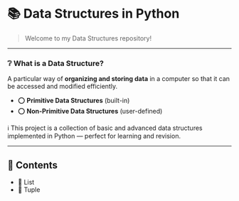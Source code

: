 # 📚 Data Structures in Python

> Welcome to my Data Structures repository!

---

### ❔ What is a Data Structure?

A particular way of **organizing and storing data** in a computer so that it can be accessed and modified efficiently.

- ⭕ **Primitive Data Structures** (built-in)
- ⭕ **Non-Primitive Data Structures** (user-defined)

ℹ️ This project is a collection of basic and advanced data structures implemented in Python — perfect for learning and revision.

---

## 📂 Contents

- 🔹 List  
- 🔹 Tuple
